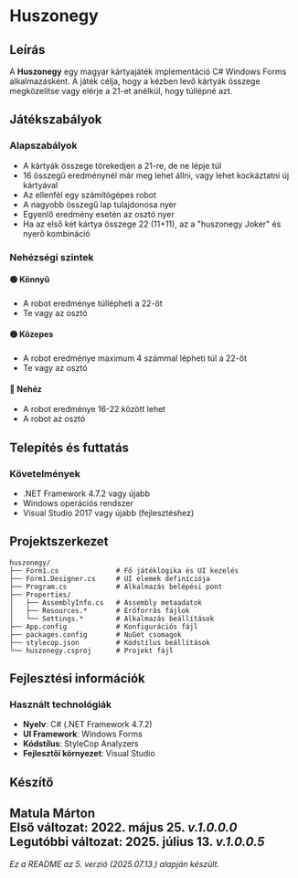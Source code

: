 # Huszonegy

## Leírás

A **Huszonegy** egy magyar kártyajáték implementáció C# Windows Forms alkalmazásként. A játék célja, hogy a kézben levő kártyák összege megközelítse vagy elérje a 21-et anélkül, hogy túllépné azt.

## Játékszabályok

### Alapszabályok
- A kártyák összege törekedjen a 21-re, de ne lépje túl
- 16 összegű eredménynél már meg lehet állni, vagy lehet kockáztatni új kártyával
- Az ellenfél egy számítógépes robot
- A nagyobb összegű lap tulajdonosa nyer
- Egyenlő eredmény esetén az osztó nyer
- Ha az első két kártya összege 22 (11+11), az a "huszonegy Joker" és nyerő kombináció

### Nehézségi szintek

#### 🟢 Könnyű
- A robot eredménye túllépheti a 22-őt
- Te vagy az osztó

#### 🟡 Közepes  
- A robot eredménye maximum 4 számmal lépheti túl a 22-őt
- Te vagy az osztó

#### 🔴 Nehéz
- A robot eredménye 16-22 között lehet
- A robot az osztó

## Telepítés és futtatás

### Követelmények
- .NET Framework 4.7.2 vagy újabb
- Windows operációs rendszer
- Visual Studio 2017 vagy újabb (fejlesztéshez)

## Projektszerkezet

```
huszonegy/
├── Form1.cs              # Fő játéklogika és UI kezelés
├── Form1.Designer.cs     # UI elemek definíciója
├── Program.cs            # Alkalmazás belépési pont
├── Properties/
│   ├── AssemblyInfo.cs   # Assembly metaadatok
│   ├── Resources.*       # Erőforrás fájlok
│   └── Settings.*        # Alkalmazás beállítások
├── App.config            # Konfigurációs fájl
├── packages.config       # NuGet csomagok
├── stylecop.json         # Kódstílus beállítások
└── huszonegy.csproj      # Projekt fájl
```

## Fejlesztési információk

### Használt technológiák
- **Nyelv**: C# (.NET Framework 4.7.2)
- **UI Framework**: Windows Forms
- **Kódstílus**: StyleCop Analyzers
- **Fejlesztői környezet**: Visual Studio

## Készítő

**Matula Márton**  
Első változat: 2022. május 25. *v.1.0.0.0*
Legutóbbi változat: 2025. július 13. *v.1.0.0.5*
---

*Ez a README az 5. verzió (2025.07.13.) alapján készült.*

